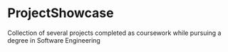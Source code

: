 # ProjectShowcase
Collection of several projects completed as coursework while pursuing a degree in Software Engineering 
